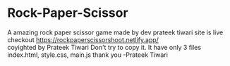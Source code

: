 # Rock-Paper-Scissor
A amazing rock paper scissor game made by dev prateek tiwari site is live checkout https://rockpaperscissorshoot.netlify.app/    
coyighted by Prateek Tiwari Don't try to copy it. It have only 3 files index.html, style.css, main.js
                                             thank you
                                             -Prateek Tiwari
